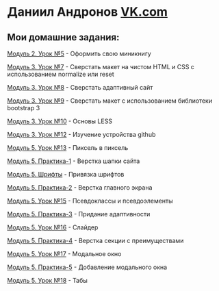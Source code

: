 # Даниил Андронов [VK.com](https://vk.com/u_got_it )
## Мои домашние задания:

[Модуль 2. Урок №5](https://danandro.github.io/2-5) - Оформить свою миникнигу

[Модуль 3. Урок №7](https://danandro.github.io/3-7/src) - Сверстать макет на чистом HTML и CSS с использованием normalize или reset

[Модуль 3. Урок №8](https://danandro.github.io/3-8/src) - Сверстать адаптивный сайт

[Модуль 3. Урок №9](https://danandro.github.io/3-9/src) - Сверстать макет с использованием библиотеки bootstrap 3

[Модуль 3. Урок №10](https://danandro.github.io/3-10) - Основы LESS

[Модуль 3. Урок №12](https://danandro.github.io/2-5) - Изучение устройства github

[Модуль 5. Урок №13](https://danandro.github.io/5-13/src) - Пиксель в пиксель

[Модуль 5. Практика-1](https://danandro.github.io/Pract-lesson-1/src) - Верстка шапки сайта

[Модуль 5. Шрифты](https://danandro.github.io/fonts-lesson) - Привязка шрифтов

[Модуль 5. Практика-2](https://danandro.github.io/Pract-lesson-2/src) - Верстка главного экрана

[Модуль 5. Урок №15](https://danandro.github.io/lesson_15) - Псевдоклассы и псевдоэлементы

[Модуль 5. Практика-3](https://danandro.github.io/Pract-lesson-3/src) - Придание адаптивности

[Модуль 5. Урок №16](https://danandro.github.io/galery/src) - Слайдер

[Модуль 5. Практика-4](https://danandro.github.io/Pract-lesson-4/src) - Верстка секции с преимуществами

[Модуль 5. Урок №17](https://danandro.github.io/les-17) - Модальное окно

[Модуль 5. Практика-5](https://danandro.github.io/Pract-lesson-5/src) - Добавление модального окна

[Модуль 5. Урок №18](https://danandro.github.io/less-18) - Табы





